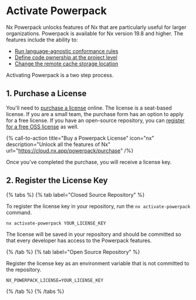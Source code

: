 # Activate Powerpack

Nx Powerpack unlocks features of Nx that are particularly useful for larger organizations. Powerpack is available for Nx version 19.8 and higher. The features include the ability to:

- [Run language-agnostic conformance rules](/features/powerpack/conformance)
- [Define code ownership at the project level](/features/powerpack/owners)
- [Change the remote cache storage location](/features/powerpack/custom-caching)

Activating Powerpack is a two step process.

## 1. Purchase a License

You'll need to [purchase a license](https://cloud.nx.app/powerpack/purchase) online. The license is a seat-based license. If you are a small team, the purchase form has an option to apply for a free license. If you have an open-source repository, you can [register for a free OSS license](/powerpack/special-offer) as well.

{% call-to-action title="Buy a Powerpack License" icon="nx" description="Unlock all the features of Nx" url="https://cloud.nx.app/powerpack/purchase" /%}

Once you've completed the purchase, you will receive a license key.

## 2. Register the License Key

{% tabs %}
{% tab label="Closed Source Repository" %}

To register the license key in your repository, run the `nx activate-powerpack` command.

```shell
nx activate-powerpack YOUR_LICENSE_KEY
```

The license will be saved in your repository and should be committed so that every developer has access to the Powerpack features.

{% /tab %}
{% tab label="Open Source Repository" %}

Register the license key as an environment variable that is not committed to the repository.

```{% fileName=".env" %}
NX_POWERPACK_LICENSE=YOUR_LICENSE_KEY
```

{% /tab %}
{% /tabs %}
